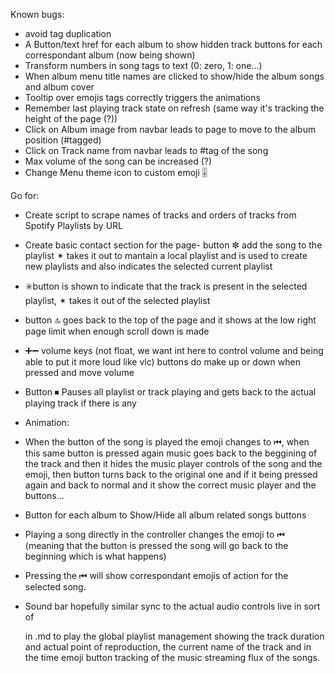 Known bugs: 
- avoid tag duplication
- A Button/text href for each album to show hidden track buttons for each correspondant album (now being shown)
- Transform numbers in song tags to text (0: zero, 1: one...)
- When album menu title names are clicked to show/hide the album songs and album cover
- Tooltip over emojis tags correctly triggers the animations
- Remember last playing track state on refresh (same way it's tracking the height of the page (?))
- Click on Album image from navbar leads to page to move to the album position (#tagged)
- Click on Track name from navbar leads to #tag of the song
- Max volume of the song can be increased (?)
- Change Menu theme icon to custom emoji 🎚️

Go for:
- Create script to scrape names of tracks and orders of tracks from Spotify Playlists by URL
- Create basic contact section for the page- button ❇ add the song to the playlist ✴ takes it out to mantain a local playlist and is used to create new playlists and also indicates the selected current playlist
- ✳️button is shown to indicate that the track is present in the selected playlist, ✴ takes it out of the selected playlist
- button 🔝 goes back to the top of the page and it shows at the low right page limit when enough scroll down is made
- ➕➖ volume keys (not float, we want int here to control volume and being able to put it more loud like vlc) buttons do make up or down when pressed and move volume 
- Button ⏹ Pauses all playlist or track playing and gets back to the actual playing track if there is any

- Animation:
- When the button of the song is played the emoji changes to ⏮, when this same button is pressed again music goes back to the beggining of the track 
and then it hides the music player controls of the song and the emoji, then button turns back to the original one and if it being pressed again and back to normal and it show the correct music player and the buttons...
- Button for each album to Show/Hide all album related songs buttons 
- Playing a song directly in the controller changes the emoji to ⏮ (meaning that the button is pressed the song will go back to the beginning which is what happens)
- Pressing the ⏮ will show correspondant emojis of action for the selected song.
- Sound bar hopefully similar sync to the actual audio controls live in sort of <div> in .md to play the global playlist management showing the track duration and actual point of reproduction, the current name of the track and in the time emoji button tracking of the music streaming flux of the songs.
